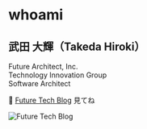 # whoami

## 武田 大輝（Takeda Hiroki）

Future Architect, Inc.  
Technology Innovation Group  
Software Architect

<div text-xs>

📝 [Future Tech Blog](https://future-architect.github.io/) 見てね

![Future Tech Blog](/img/future-tech-blog.png)

</div>
